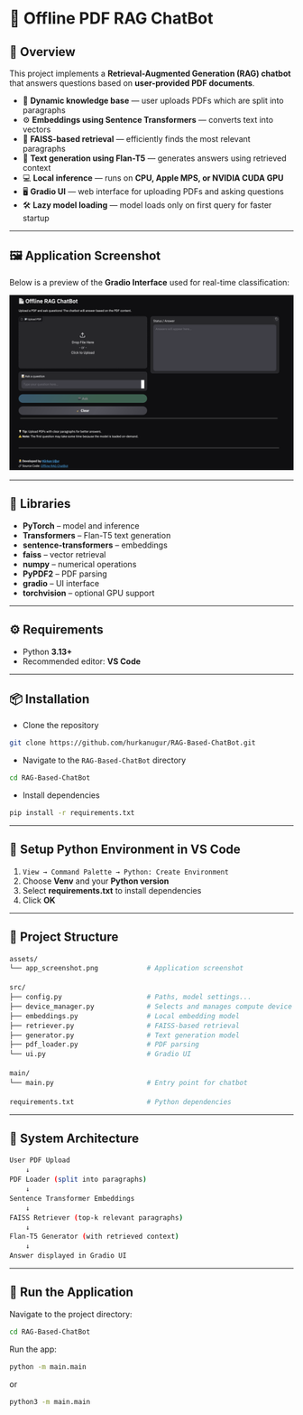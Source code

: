 # 🧠 Offline PDF RAG ChatBot

## 📖 Overview
This project implements a **Retrieval-Augmented Generation (RAG) chatbot** that answers questions based on **user-provided PDF documents**.  

- 📄 **Dynamic knowledge base** — user uploads PDFs which are split into paragraphs  
- ⚙️ **Embeddings using Sentence Transformers** — converts text into vectors  
- 🧱 **FAISS-based retrieval** — efficiently finds the most relevant paragraphs  
- 🤖 **Text generation using Flan-T5** — generates answers using retrieved context  
- 💻 **Local inference** — runs on **CPU, Apple MPS, or NVIDIA CUDA GPU**  
- 🖥️ **Gradio UI** — web interface for uploading PDFs and asking questions  
- 🛠️ **Lazy model loading** — model loads only on first query for faster startup  

---

## 🖼️ Application Screenshot

Below is a preview of the **Gradio Interface** used for real-time classification:

![Application Screenshot](assets/app_screenshot.png)

---

## 🧩 Libraries
- **PyTorch** – model and inference  
- **Transformers** – Flan-T5 text generation  
- **sentence-transformers** – embeddings  
- **faiss** – vector retrieval  
- **numpy** – numerical operations  
- **PyPDF2** – PDF parsing  
- **gradio** – UI interface  
- **torchvision** – optional GPU support  

---

## ⚙️ Requirements

- Python **3.13+**
- Recommended editor: **VS Code**

---

## 📦 Installation

- Clone the repository
```bash
git clone https://github.com/hurkanugur/RAG-Based-ChatBot.git
```

- Navigate to the `RAG-Based-ChatBot` directory
```bash
cd RAG-Based-ChatBot
```

- Install dependencies
```bash
pip install -r requirements.txt
```

---

## 🔧 Setup Python Environment in VS Code

1. `View → Command Palette → Python: Create Environment`  
2. Choose **Venv** and your **Python version**  
3. Select **requirements.txt** to install dependencies  
4. Click **OK**

---

## 📂 Project Structure

```bash
assets/
└── app_screenshot.png            # Application screenshot

src/
├── config.py                     # Paths, model settings...
├── device_manager.py             # Selects and manages compute device
├── embeddings.py                 # Local embedding model
├── retriever.py                  # FAISS-based retrieval
├── generator.py                  # Text generation model
├── pdf_loader.py                 # PDF parsing
└── ui.py                         # Gradio UI

main/
└── main.py                       # Entry point for chatbot

requirements.txt                  # Python dependencies
```

---

## 📂 System Architecture

```bash
User PDF Upload
    ↓
PDF Loader (split into paragraphs)
    ↓
Sentence Transformer Embeddings
    ↓
FAISS Retriever (top-k relevant paragraphs)
    ↓
Flan-T5 Generator (with retrieved context)
    ↓
Answer displayed in Gradio UI
```

---

## 📂 Run the Application
Navigate to the project directory:
```bash
cd RAG-Based-ChatBot
```

Run the app:
```bash
python -m main.main
```
or
```bash
python3 -m main.main
```
